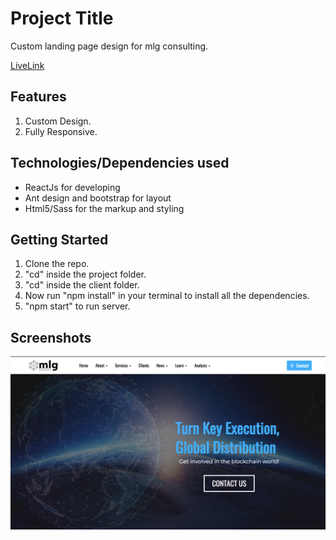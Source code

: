 # Project Title

Custom landing page design for mlg consulting.

[LiveLink](http://mlg-blockchain-consulting.surge.sh/) 

## Features

1.  Custom Design.
2.  Fully Responsive.

## Technologies/Dependencies used

- ReactJs for developing
- Ant design and bootstrap for layout
- Html5/Sass for the markup and styling

## Getting Started

1.  Clone the repo.
2.  "cd" inside the project folder.
3.  "cd" inside the client folder.
4.  Now run "npm install" in your terminal to install all the dependencies.
5.  "npm start" to run server.


## Screenshots

!["Screen shot for Home page"](https://github.com/montygoldy/mlgBlockchainConsulting/blob/master/doc/Screen%20Shot%202018-07-18%20at%206.28.48%20PM.png?raw=true)